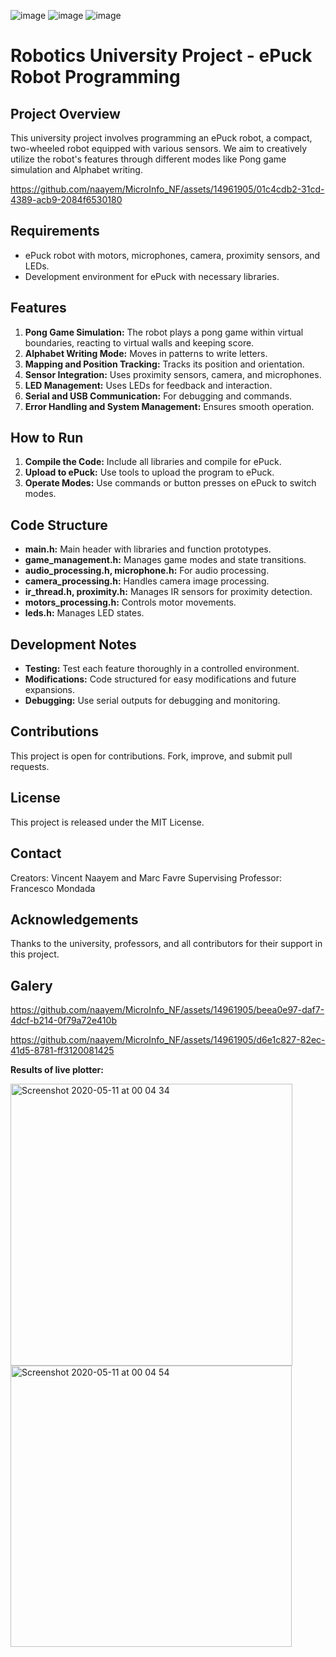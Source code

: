![image](https://img.shields.io/badge/C-00599C?style=for-the-badge&logo=c&logoColor=white)
![image](https://img.shields.io/badge/C%2B%2B-00599C?style=for-the-badge&logo=c%2B%2B&logoColor=white)
![image](https://img.shields.io/badge/Python-FFD43B?style=for-the-badge&logo=python&logoColor=blue)


# Robotics University Project - ePuck Robot Programming

## Project Overview
This university project involves programming an ePuck robot, a compact, two-wheeled robot equipped with various sensors. We aim to creatively utilize the robot's features through different modes like Pong game simulation and Alphabet writing.



https://github.com/naayem/MicroInfo_NF/assets/14961905/01c4cdb2-31cd-4389-acb9-2084f6530180




## Requirements
- ePuck robot with motors, microphones, camera, proximity sensors, and LEDs.
- Development environment for ePuck with necessary libraries.

## Features
1. **Pong Game Simulation:** The robot plays a pong game within virtual boundaries, reacting to virtual walls and keeping score.
2. **Alphabet Writing Mode:** Moves in patterns to write letters.
3. **Mapping and Position Tracking:** Tracks its position and orientation.
4. **Sensor Integration:** Uses proximity sensors, camera, and microphones.
5. **LED Management:** Uses LEDs for feedback and interaction.
6. **Serial and USB Communication:** For debugging and commands.
7. **Error Handling and System Management:** Ensures smooth operation.

## How to Run
1. **Compile the Code:** Include all libraries and compile for ePuck.
2. **Upload to ePuck:** Use tools to upload the program to ePuck.
3. **Operate Modes:** Use commands or button presses on ePuck to switch modes.

## Code Structure
- **main.h:** Main header with libraries and function prototypes.
- **game_management.h:** Manages game modes and state transitions.
- **audio_processing.h, microphone.h:** For audio processing.
- **camera_processing.h:** Handles camera image processing.
- **ir_thread.h, proximity.h:** Manages IR sensors for proximity detection.
- **motors_processing.h:** Controls motor movements.
- **leds.h:** Manages LED states.

## Development Notes
- **Testing:** Test each feature thoroughly in a controlled environment.
- **Modifications:** Code structured for easy modifications and future expansions.
- **Debugging:** Use serial outputs for debugging and monitoring.

## Contributions
This project is open for contributions. Fork, improve, and submit pull requests.

## License
This project is released under the MIT License.

## Contact
Creators: Vincent Naayem and Marc Favre
Supervising Professor: Francesco Mondada

## Acknowledgements
Thanks to the university, professors, and all contributors for their support in this project.


## Galery

https://github.com/naayem/MicroInfo_NF/assets/14961905/beea0e97-daf7-4dcf-b214-0f79a72e410b

https://github.com/naayem/MicroInfo_NF/assets/14961905/d6e1c827-82ec-41d5-8781-ff3120081425



**Results of live plotter:**

<img width="451" alt="Screenshot 2020-05-11 at 00 04 34" src="https://github.com/naayem/MicroInfo_NF/assets/14961905/fd8575ed-1171-4f5d-89d7-f0fd373a7ed0">
<img width="450" alt="Screenshot 2020-05-11 at 00 04 54" src="https://github.com/naayem/MicroInfo_NF/assets/14961905/53b1f265-9aa0-448b-87ff-d39205692d19">
